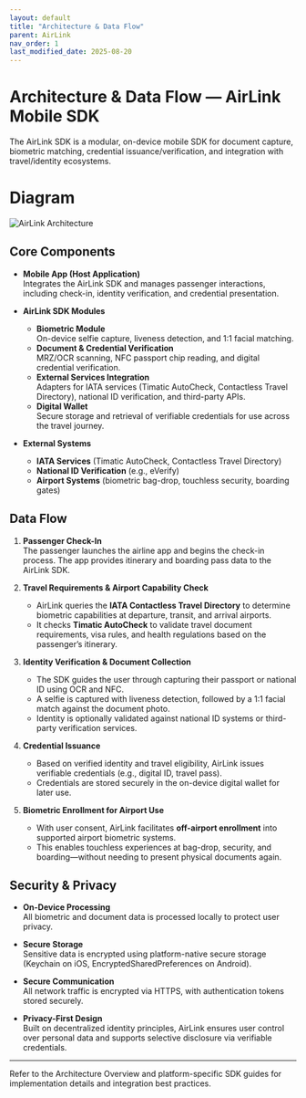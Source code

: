 ```yaml
---
layout: default
title: "Architecture & Data Flow"
parent: AirLink
nav_order: 1
last_modified_date: 2025-08-20
---
```


# Architecture & Data Flow — AirLink Mobile SDK

The AirLink SDK is a modular, on-device mobile SDK for document capture, biometric matching, credential issuance/verification, and integration with travel/identity ecosystems.

# Diagram
![AirLink Architecture](../../../assets/images/AirLink_Architecture.png "AirLink Architecture")


## Core Components

- **Mobile App (Host Application)**  
  Integrates the AirLink SDK and manages passenger interactions, including check-in, identity verification, and credential presentation.

- **AirLink SDK Modules**
  - **Biometric Module**  
    On-device selfie capture, liveness detection, and 1:1 facial matching.
  - **Document & Credential Verification**  
    MRZ/OCR scanning, NFC passport chip reading, and digital credential verification.
  - **External Services Integration**  
    Adapters for IATA services (Timatic AutoCheck, Contactless Travel Directory), national ID verification, and third-party APIs.
  - **Digital Wallet**  
    Secure storage and retrieval of verifiable credentials for use across the travel journey.

- **External Systems**
  - **IATA Services** (Timatic AutoCheck, Contactless Travel Directory)
  - **National ID Verification** (e.g., eVerify)
  - **Airport Systems** (biometric bag-drop, touchless security, boarding gates)


## Data Flow

1. **Passenger Check-In**  
   The passenger launches the airline app and begins the check-in process. The app provides itinerary and boarding pass data to the AirLink SDK.

2. **Travel Requirements & Airport Capability Check**  
   - AirLink queries the **IATA Contactless Travel Directory** to determine biometric capabilities at departure, transit, and arrival airports.
   - It checks **Timatic AutoCheck** to validate travel document requirements, visa rules, and health regulations based on the passenger’s itinerary.

3. **Identity Verification & Document Collection**  
   - The SDK guides the user through capturing their passport or national ID using OCR and NFC.
   - A selfie is captured with liveness detection, followed by a 1:1 facial match against the document photo.
   - Identity is optionally validated against national ID systems or third-party verification services.

4. **Credential Issuance**  
   - Based on verified identity and travel eligibility, AirLink issues verifiable credentials (e.g., digital ID, travel pass).
   - Credentials are stored securely in the on-device digital wallet for later use.

5. **Biometric Enrollment for Airport Use**  
   - With user consent, AirLink facilitates **off-airport enrollment** into supported airport biometric systems.
   - This enables touchless experiences at bag-drop, security, and boarding—without needing to present physical documents again.

## Security & Privacy

- **On-Device Processing**  
  All biometric and document data is processed locally to protect user privacy.

- **Secure Storage**  
  Sensitive data is encrypted using platform-native secure storage (Keychain on iOS, EncryptedSharedPreferences on Android).

- **Secure Communication**  
  All network traffic is encrypted via HTTPS, with authentication tokens stored securely.

- **Privacy-First Design**  
  Built on decentralized identity principles, AirLink ensures user control over personal data and supports selective disclosure via verifiable credentials.

---

Refer to the Architecture Overview and platform-specific SDK guides for implementation details and integration best practices.
